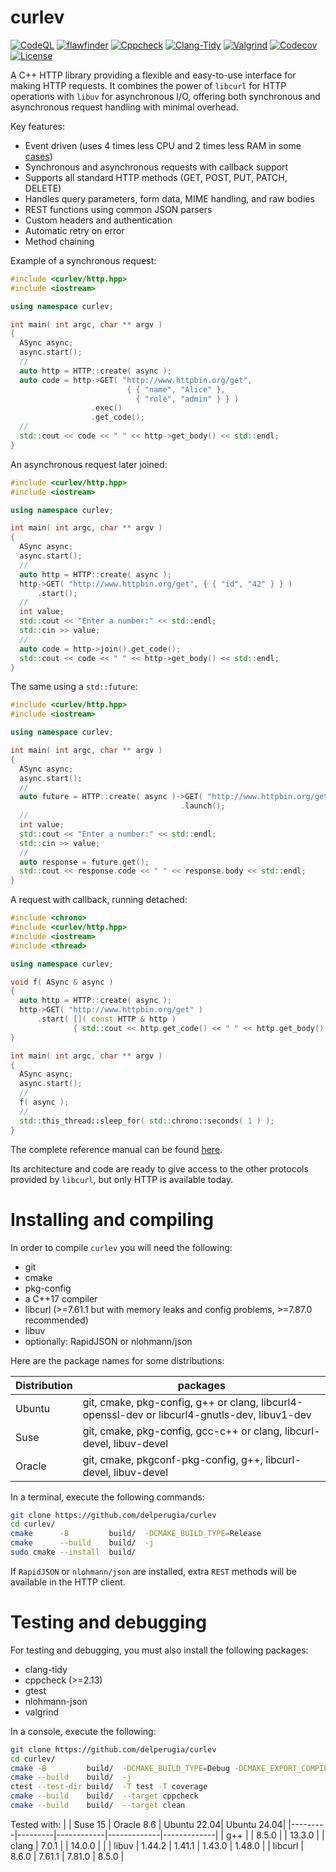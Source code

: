 curlev
======

[![CodeQL](https://github.com/delperugia/curlev/actions/workflows/github-code-scanning/codeql/badge.svg)](https://github.com/delperugia/curlev/actions/workflows/github-code-scanning/codeql)
[![flawfinder](https://github.com/delperugia/curlev/actions/workflows/flawfinder.yml/badge.svg)](https://github.com/delperugia/curlev/actions/workflows/flawfinder.yml)
[![Cppcheck](https://github.com/delperugia/curlev/actions/workflows/cppcheck.yml/badge.svg)](https://github.com/delperugia/curlev/actions/workflows/cppcheck.yml)
[![Clang-Tidy](https://github.com/delperugia/curlev/actions/workflows/clang-tidy.yml/badge.svg)](https://github.com/delperugia/curlev/actions/workflows/clang-tidy.yml)
[![Valgrind](https://github.com/delperugia/curlev/actions/workflows/valgrind.yml/badge.svg)](https://github.com/delperugia/curlev/actions/workflows/valgrind.yml)
[![Codecov](https://codecov.io/gh/delperugia/curlev/graph/badge.svg?token=339AIQXBS3)](https://codecov.io/gh/delperugia/curlev)
[![License](https://img.shields.io/badge/License-Apache%202.0-blue.svg)](https://opensource.org/licenses/Apache-2.0)

A C++ HTTP library providing a flexible and easy-to-use interface for making HTTP requests.
It combines the power of `libcurl` for HTTP operations with `libuv` for asynchronous I/O,
offering both synchronous and asynchronous request handling with minimal overhead.

Key features:

- Event driven (uses 4 times less CPU and 2 times less RAM in some [cases](docs/internals.md#performances))
- Synchronous and asynchronous requests with callback support
- Supports all standard HTTP methods (GET, POST, PUT, PATCH, DELETE)
- Handles query parameters, form data, MIME handling, and raw bodies
- REST functions using common JSON parsers
- Custom headers and authentication
- Automatic retry on error
- Method chaining

Example of a synchronous request:

```cpp
#include <curlev/http.hpp>
#include <iostream>

using namespace curlev;

int main( int argc, char ** argv )
{
  ASync async;
  async.start();
  //
  auto http = HTTP::create( async );
  auto code = http->GET( "http://www.httpbin.org/get",
                          { { "name", "Alice" },
                            { "role", "admin" } } )
                  .exec()
                  .get_code();
  //
  std::cout << code << " " << http->get_body() << std::endl;
}
```

An asynchronous request later joined:

```cpp
#include <curlev/http.hpp>
#include <iostream>

using namespace curlev;

int main( int argc, char ** argv )
{
  ASync async;
  async.start();
  //
  auto http = HTTP::create( async );
  http->GET( "http://www.httpbin.org/get", { { "id", "42" } } )
      .start();
  //
  int value;
  std::cout << "Enter a number:" << std::endl;
  std::cin >> value;
  //
  auto code = http->join().get_code();
  std::cout << code << " " << http->get_body() << std::endl;
}
```

The same using a `std::future`:

```cpp
#include <curlev/http.hpp>
#include <iostream>

using namespace curlev;

int main( int argc, char ** argv )
{
  ASync async;
  async.start();
  //
  auto future = HTTP::create( async )->GET( "http://www.httpbin.org/get", { { "id", "42" } } )
                                      .launch();
  //
  int value;
  std::cout << "Enter a number:" << std::endl;
  std::cin >> value;
  //
  auto response = future.get();
  std::cout << response.code << " " << response.body << std::endl;
}
```

A request with callback, running detached:

```cpp
#include <chrono>
#include <curlev/http.hpp>
#include <iostream>
#include <thread>

using namespace curlev;

void f( ASync & async )
{
  auto http = HTTP::create( async );
  http->GET( "http://www.httpbin.org/get" )
      .start( []( const HTTP & http )
              { std::cout << http.get_code() << " " << http.get_body() << std::endl; } );
}

int main( int argc, char ** argv )
{
  ASync async;
  async.start();
  //
  f( async );
  //
  std::this_thread::sleep_for( std::chrono::seconds( 1 ) );
}
```

The complete reference manual can be found [here](docs/reference_manual.md).

Its architecture and code are ready to give access to the other protocols
provided by `libcurl`, but only HTTP is available today.

# Installing and compiling

In order to compile `curlev` you will need the following:

 - git
 - cmake
 - pkg-config
 - a C++17 compiler
 - libcurl (>=7.61.1 but with memory leaks and config problems, >=7.87.0 recommended)
 - libuv
 - optionally: RapidJSON or nlohmann/json

Here are the package names for some distributions:

Distribution | packages
-------------|-----------------------
Ubuntu       | git, cmake, pkg-config, g++ or clang, libcurl4-openssl-dev or libcurl4-gnutls-dev, libuv1-dev
Suse         | git, cmake, pkg-config, gcc-c++ or clang, libcurl-devel, libuv-devel
Oracle       | git, cmake, pkgconf-pkg-config, g++, libcurl-devel, libuv-devel

In a terminal, execute the following commands:

```sh
git clone https://github.com/delperugia/curlev
cd curlev/
cmake      -B         build/  -DCMAKE_BUILD_TYPE=Release
cmake      --build    build/  -j
sudo cmake --install  build/
```

If `RapidJSON` or `nlohmann/json` are installed, extra `REST` methods
will be available in the HTTP client.

# Testing and debugging

For testing and debugging, you must also install the following packages:

 - clang-tidy
 - cppcheck (>=2.13)
 - gtest
 - nlohmann-json
 - valgrind

In a console, execute the following:

```sh
git clone https://github.com/delperugia/curlev
cd curlev/
cmake -B         build/  -DCMAKE_BUILD_TYPE=Debug -DCMAKE_EXPORT_COMPILE_COMMANDS=ON -DBUILD_TESTING=ON
cmake --build    build/  -j
ctest --test-dir build/  -T test -T coverage
cmake --build    build/  --target cppcheck
cmake --build    build/  --target clean
```

Tested with:
|         | Suse 15 | Oracle 8.6 | Ubuntu 22.04| Ubuntu 24.04|
|---------|---------|------------|-------------|-------------|
| g++     |         | 8.5.0      |             | 13.3.0      |
| clang   | 7.0.1   |            | 14.0.0      |             |
| libuv   | 1.44.2  | 1.41.1     | 1.43.0      | 1.48.0      |
| libcurl | 8.6.0   | 7.61.1     | 7.81.0      | 8.5.0       |
